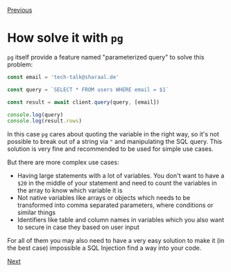 [Previous](./2-what-are-sql-injection.md)


# How solve it with `pg`

`pg` itself provide a feature named "parameterized query" to solve this problem:

```javascript
const email = 'tech-talk@sharaal.de'

const query = `SELECT * FROM users WHERE email = $1`

const result = await client.query(query, [email])

console.log(query)
console.log(result.rows)
```

In this case `pg` cares about quoting the variable in the right way, so it's not possible to break out of a string via `"` and manipulating the SQL query. This solution is very fine and recommended to be used for simple use cases.

But there are more complex use cases:
* Having large statements with a lot of variables. You don't want to have a `$20` in the middle of your statement and need to count the variables in the array to know which variable it is
* Not native variables like arrays or objects which needs to be transformed into comma separated parameters, where conditions or similar things
* Identifiers like table and column names in variables which you also want to secure in case they based on user input

For all of them you may also need to have a very easy solution to make it (in the best case) impossible a SQL Injection find a way into your code.


[Next](./4-what-are-template-strings.md)
